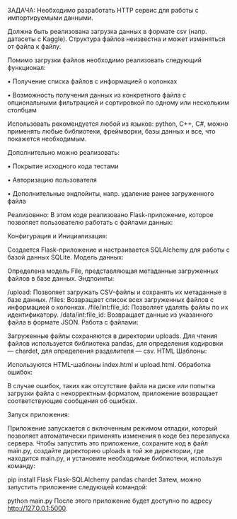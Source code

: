 ЗАДАЧА:
Необходимо разработать HTTP сервис для работы с импортируемыми данными.

Должна быть реализована загрузка данных в формате csv (напр. датасеты с Kaggle). Структура файлов неизвестна и может изменяться от файла к файлу.

Помимо загрузки файлов необходимо реализовать следующий функционал:

•             Получение списка файлов с информацией о колонках

•             Возможность получения данных из конкретного файла с опциональными фильтрацией и сортировкой по одному или нескольким столбцам

Использовать рекомендуется любой из языков: python, C++, C#,  можно применять любые библиотеки, фреймворки, базы данных и все, что покажется необходимым.

Дополнительно можно реализовать:

•             Покрытие исходного кода тестами

•             Авторизацию пользователя

•             Дополнительные эндпойнты, напр. удаление ранее загруженного файла

Реализовнно:
В этом коде реализовано Flask-приложение, которое позволяет пользователю работать с файлами данных:

Конфигурация и Инициализация:

Создается Flask-приложение и настраивается SQLAlchemy для работы с базой данных SQLite.
Модель данных:

Определена модель File, представляющая метаданные загруженных файлов в базе данных.
Эндпоинты:

/upload: Позволяет загружать CSV-файлы и сохранять их метаданные в базе данных.
/files: Возвращает список всех загруженных файлов с информацией о колонках.
/file/int:file_id: Позволяет удалять файлы по их идентификатору.
/data/int:file_id: Возвращает данные из указанного файла в формате JSON.
Работа с файлами:

Загруженные файлы сохраняются в директории uploads.
Для чтения файлов используется библиотека pandas, для определения кодировки — chardet, для определения разделителя — csv.
HTML Шаблоны:

Используются HTML-шаблоны index.html и upload.html.
Обработка ошибок:

В случае ошибок, таких как отсутствие файла на диске или попытка загрузки файла с некорректным форматом, приложение возвращает соответствующие сообщения об ошибках.

Запуск приложения:

Приложение запускается с включенным режимом отладки, который позволяет автоматически применять изменения в коде без перезапуска сервера.
Чтобы запустить это приложение, сохраните код в файл main.py, создайте директорию uploads в той же директории, где находится main.py, и установите необходимые библиотеки, используя команду:

pip install Flask Flask-SQLAlchemy pandas chardet
Затем, можно запустить приложение следующей командой:

python main.py
После этого приложение будет доступно по адресу http://127.0.0.1:5000.

